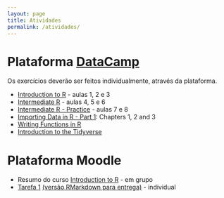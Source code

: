 ```yaml
---
layout: page
title: Atividades
permalink: /atividades/
---
```



# Plataforma [DataCamp](https://www.datacamp.com)

Os exercícios deverão ser feitos individualmente, através da plataforma. 

* [Introduction to R](https://www.datacamp.com/courses/free-introduction-to-r) - aulas 1, 2 e 3
* [Intermediate R](https://www.datacamp.com/courses/intermediate-r) - aulas 4, 5 e 6
* [Intermediate R - Practice](https://www.datacamp.com/courses/intermediate-r-practice) - aulas 7 e 8
* [Importing Data in R - Part 1](https://www.datacamp.com/courses/importing-data-in-r-part-1): Chapters 1, 2 and 3
* [Writing Functions in R](https://www.datacamp.com/courses/writing-functions-in-r)
* [Introduction to the Tidyverse](https://www.datacamp.com/courses/introduction-to-the-tidyverse)

# Plataforma Moodle

* Resumo do curso [Introduction to R](https://www.datacamp.com/courses/free-introduction-to-r) - em grupo
* [Tarefa 1](Tarefa01/Tarefa01.html) [(versão RMarkdown para entrega)](Tarefa01/Tarefa01.Rmd.zip) - individual
